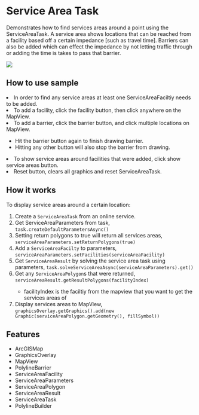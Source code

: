 <h1>Service Area Task</h1>

<p>Demonstrates how to find services areas around a point using the ServiceAreaTask. A service area shows locations that can be reached from a facility based off a certain impedance [such as travel time]. Barriers can also be added which can effect the impedance by not letting traffic through or adding the time is takes to pass that barrier.</p>

<p><img src="ServiceAreaTask.gif"/></p>

<h2>How to use sample</h2>
<li>In order to find any service areas at least one ServiceAreaFaciltiy needs to be added.</li>
<li>To add a facility, click the facility button, then click anywhere on the MapView.</li>
<li>To add a barrier, click the barrier button, and click multiple locations on MapView.</li>
<ul><li>Hit the barrier button again to finish drawing barrier.</li>
<li>Hitting any other button will also stop the barrier from drawing.</li></ul>
<li>To show service areas around facilities that were added, click show service areas button.</li>
<li>Reset button, clears all graphics and reset ServiceAreaTask.</li>

<h2>How it works</h2>

<p>To display service areas around a certain location:</p>

<ol>
<li>Create a <code>ServiceAreaTask</code> from an online service.</li>
<li>Get ServiceAreaParameters from task, <code>task.createDefaultParametersAsync()</code></li>
<li>Setting return polygons to true will return all services areas, <code>serviceAreaParameters.setReturnPolygons(true)</code></li>
<li>Add a <code>ServiceAreaFacilty</code> to parameters, <code>serviceAreaParameters.setFacilities(serviceAreaFacility)</code></li>
<li>Get <code>ServiceAreaResult</code> by solving the service area task using parameters, <code>task.solveServiceAreaAsync(serviceAreaParameters).get()</code></li>
<li>Get any <code>ServiceAreaPolygon</code>s that were returned, <code>serviceAreaResult.getResultPolygons(facilityIndex)</code></li>
<ul><li>facilityIndex is the faciltiy from the mapview that you want to get the services areas of</li></ul>
<li>Display services areas to MapView, <code>graphicsOverlay.getGraphics().add(new Graphic(serviceAreaPolygon.getGeometry(), fillSymbol))</code></li>
</ol>

<h2>Features</h2>
<ul>
    <li>ArcGISMap</li>
    <li>GraphicsOverlay</li>
    <li>MapView</li>
    <li>PolylineBarrier</li>
    <li>ServiceAreaFacility</li>
    <li>ServiceAreaParameters</li>
    <li>ServiceAreaPolygon</li>
    <li>ServiceAreaResult</li>
    <li>ServiceAreaTask</li>
    <li>PolylineBuilder</li>
</ul>

